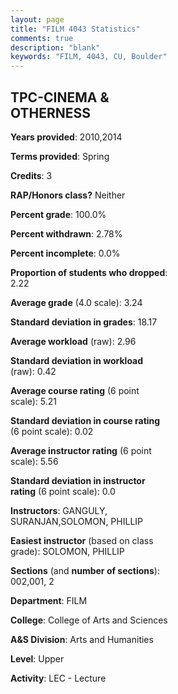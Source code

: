 ```yaml
---
layout: page
title: "FILM 4043 Statistics"
comments: true
description: "blank"
keywords: "FILM, 4043, CU, Boulder"
--- 
```

<head>
<script src="https://ajax.googleapis.com/ajax/libs/jquery/2.1.3/jquery.min.js"></script>
<script src="https://dl.dropboxusercontent.com/s/pc42nxpaw1ea4o9/highcharts.js?dl=0"></script>
<!-- <script src="../assets/js/highcharts.js"></script> -->
<style type="text/css">@font-face {
	font-family: "Bebas Neue";
	src: url(https://www.filehosting.org/file/details/544349/BebasNeue%20Regular.otf) format("opentype");
	}
	h1.Bebas { 
		font-family: "Bebas Neue", Verdana, Tahoma;
	}
</style>
</head>
<body>
	<div id="container" style="float: right; width: 45%; height: 88%; margin-left: 2.5%; margin-right: 2.5%;"></div>
	<script language="JavaScript">
		$(document).ready(function() {
		var chart = {type: 'column'};
		var title = {text: 'Grade Distribution'};
		var xAxis = {categories: ['A','B','C','D','F'],crosshair: true};
		var yAxis = {min: 0,title: {text: 'Percentage'}};
		var tooltip = {headerFormat: '<center><b><span style="font-size:20px">{point.key}</span></b></center>',
		               pointFormat: '<td style="padding:0"><b>{point.y:.1f}%</b></td>',
		               footerFormat: '</table>',shared: true,useHTML: true};
		var plotOptions = {column: {pointPadding: 0.0,borderWidth: 0}};  
		var credits = {enabled: false};var series= [{name: 'Percent',data: [34.09,59.09,4.55,0.0,2.27,]}];
		var json = {};
		json.chart = chart;
		json.title = title;
		json.tooltip = tooltip;
		json.xAxis = xAxis;
		json.yAxis = yAxis;  
		json.series = series;
		json.plotOptions = plotOptions;  
		json.credits = credits;
		$('#container').highcharts(json);
	});
	</script>
</body>
			   
## TPC-CINEMA & OTHERNESS

**Years provided**: 2010,2014

**Terms provided**: Spring

**Credits**: 3

**RAP/Honors class?** Neither

**Percent grade**: 100.0%

**Percent withdrawn**: 2.78%

**Percent incomplete**: 0.0%

**Proportion of students who dropped**: 2.22

**Average grade** (4.0 scale): 3.24

**Standard deviation in grades**: 18.17

**Average workload** (raw): 2.96

**Standard deviation in workload** (raw): 0.42

**Average course rating** (6 point scale): 5.21

**Standard deviation in course rating** (6 point scale): 0.02

**Average instructor rating** (6 point scale): 5.56

**Standard deviation in instructor rating** (6 point scale): 0.0

**Instructors**: GANGULY, SURANJAN,SOLOMON, PHILLIP

**Easiest instructor** (based on class grade): SOLOMON, PHILLIP

**Sections** (and **number of sections**): 002,001, 2

**Department**: FILM

**College**: College of Arts and Sciences

**A&S Division**: Arts and Humanities

**Level**: Upper

**Activity**: LEC - Lecture